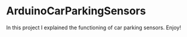 # ArduinoCarParkingSensors
In this project I explained the functioning of car parking sensors. Enjoy!
